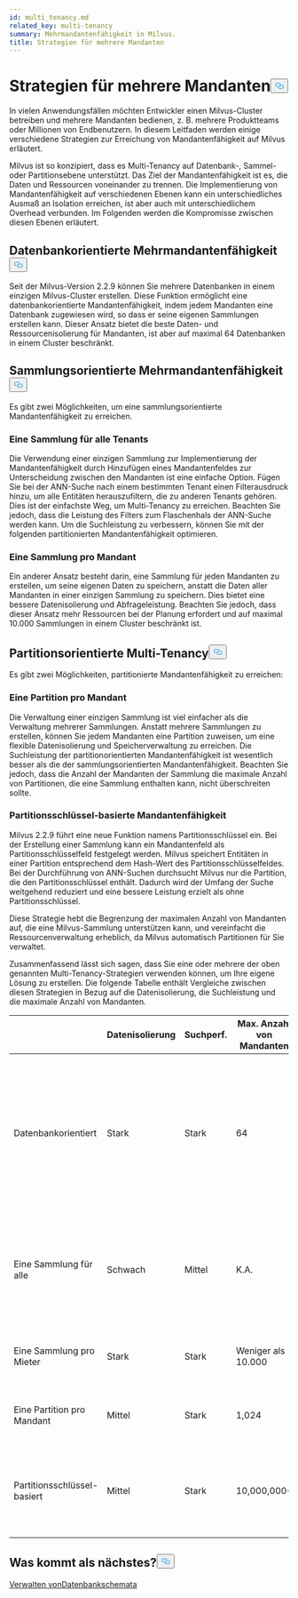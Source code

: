 ```yaml
---
id: multi_tenancy.md
related_key: multi-tenancy
summary: Mehrmandantenfähigkeit in Milvus.
title: Strategien für mehrere Mandanten
---
```

<h1 id="Multi-tenancy-strategies" class="common-anchor-header">Strategien für mehrere Mandanten<button data-href="#Multi-tenancy-strategies" class="anchor-icon" translate="no">
      <svg translate="no"
        aria-hidden="true"
        focusable="false"
        height="20"
        version="1.1"
        viewBox="0 0 16 16"
        width="16"
      >
        <path
          fill="#0092E4"
          fill-rule="evenodd"
          d="M4 9h1v1H4c-1.5 0-3-1.69-3-3.5S2.55 3 4 3h4c1.45 0 3 1.69 3 3.5 0 1.41-.91 2.72-2 3.25V8.59c.58-.45 1-1.27 1-2.09C10 5.22 8.98 4 8 4H4c-.98 0-2 1.22-2 2.5S3 9 4 9zm9-3h-1v1h1c1 0 2 1.22 2 2.5S13.98 12 13 12H9c-.98 0-2-1.22-2-2.5 0-.83.42-1.64 1-2.09V6.25c-1.09.53-2 1.84-2 3.25C6 11.31 7.55 13 9 13h4c1.45 0 3-1.69 3-3.5S14.5 6 13 6z"
        ></path>
      </svg>
    </button></h1><p>In vielen Anwendungsfällen möchten Entwickler einen Milvus-Cluster betreiben und mehrere Mandanten bedienen, z. B. mehrere Produktteams oder Millionen von Endbenutzern. In diesem Leitfaden werden einige verschiedene Strategien zur Erreichung von Mandantenfähigkeit auf Milvus erläutert.</p>
<p>Milvus ist so konzipiert, dass es Multi-Tenancy auf Datenbank-, Sammel- oder Partitionsebene unterstützt. Das Ziel der Mandantenfähigkeit ist es, die Daten und Ressourcen voneinander zu trennen. Die Implementierung von Mandantenfähigkeit auf verschiedenen Ebenen kann ein unterschiedliches Ausmaß an Isolation erreichen, ist aber auch mit unterschiedlichem Overhead verbunden. Im Folgenden werden die Kompromisse zwischen diesen Ebenen erläutert.</p>
<h2 id="Database-oriented-multi-tenancy" class="common-anchor-header">Datenbankorientierte Mehrmandantenfähigkeit<button data-href="#Database-oriented-multi-tenancy" class="anchor-icon" translate="no">
      <svg translate="no"
        aria-hidden="true"
        focusable="false"
        height="20"
        version="1.1"
        viewBox="0 0 16 16"
        width="16"
      >
        <path
          fill="#0092E4"
          fill-rule="evenodd"
          d="M4 9h1v1H4c-1.5 0-3-1.69-3-3.5S2.55 3 4 3h4c1.45 0 3 1.69 3 3.5 0 1.41-.91 2.72-2 3.25V8.59c.58-.45 1-1.27 1-2.09C10 5.22 8.98 4 8 4H4c-.98 0-2 1.22-2 2.5S3 9 4 9zm9-3h-1v1h1c1 0 2 1.22 2 2.5S13.98 12 13 12H9c-.98 0-2-1.22-2-2.5 0-.83.42-1.64 1-2.09V6.25c-1.09.53-2 1.84-2 3.25C6 11.31 7.55 13 9 13h4c1.45 0 3-1.69 3-3.5S14.5 6 13 6z"
        ></path>
      </svg>
    </button></h2><p>Seit der Milvus-Version 2.2.9 können Sie mehrere Datenbanken in einem einzigen Milvus-Cluster erstellen. Diese Funktion ermöglicht eine datenbankorientierte Mandantenfähigkeit, indem jedem Mandanten eine Datenbank zugewiesen wird, so dass er seine eigenen Sammlungen erstellen kann. Dieser Ansatz bietet die beste Daten- und Ressourcenisolierung für Mandanten, ist aber auf maximal 64 Datenbanken in einem Cluster beschränkt.</p>
<h2 id="Collection-oriented-multi-tenancy" class="common-anchor-header">Sammlungsorientierte Mehrmandantenfähigkeit<button data-href="#Collection-oriented-multi-tenancy" class="anchor-icon" translate="no">
      <svg translate="no"
        aria-hidden="true"
        focusable="false"
        height="20"
        version="1.1"
        viewBox="0 0 16 16"
        width="16"
      >
        <path
          fill="#0092E4"
          fill-rule="evenodd"
          d="M4 9h1v1H4c-1.5 0-3-1.69-3-3.5S2.55 3 4 3h4c1.45 0 3 1.69 3 3.5 0 1.41-.91 2.72-2 3.25V8.59c.58-.45 1-1.27 1-2.09C10 5.22 8.98 4 8 4H4c-.98 0-2 1.22-2 2.5S3 9 4 9zm9-3h-1v1h1c1 0 2 1.22 2 2.5S13.98 12 13 12H9c-.98 0-2-1.22-2-2.5 0-.83.42-1.64 1-2.09V6.25c-1.09.53-2 1.84-2 3.25C6 11.31 7.55 13 9 13h4c1.45 0 3-1.69 3-3.5S14.5 6 13 6z"
        ></path>
      </svg>
    </button></h2><p>Es gibt zwei Möglichkeiten, um eine sammlungsorientierte Mandantenfähigkeit zu erreichen.</p>
<h3 id="One-collection-for-all-tenants" class="common-anchor-header">Eine Sammlung für alle Tenants</h3><p>Die Verwendung einer einzigen Sammlung zur Implementierung der Mandantenfähigkeit durch Hinzufügen eines Mandantenfeldes zur Unterscheidung zwischen den Mandanten ist eine einfache Option. Fügen Sie bei der ANN-Suche nach einem bestimmten Tenant einen Filterausdruck hinzu, um alle Entitäten herauszufiltern, die zu anderen Tenants gehören. Dies ist der einfachste Weg, um Multi-Tenancy zu erreichen. Beachten Sie jedoch, dass die Leistung des Filters zum Flaschenhals der ANN-Suche werden kann. Um die Suchleistung zu verbessern, können Sie mit der folgenden partitionierten Mandantenfähigkeit optimieren.</p>
<h3 id="One-collection-per-tenant" class="common-anchor-header">Eine Sammlung pro Mandant</h3><p>Ein anderer Ansatz besteht darin, eine Sammlung für jeden Mandanten zu erstellen, um seine eigenen Daten zu speichern, anstatt die Daten aller Mandanten in einer einzigen Sammlung zu speichern. Dies bietet eine bessere Datenisolierung und Abfrageleistung. Beachten Sie jedoch, dass dieser Ansatz mehr Ressourcen bei der Planung erfordert und auf maximal 10.000 Sammlungen in einem Cluster beschränkt ist.</p>
<h2 id="Partition-oriented-multi-tenancy" class="common-anchor-header">Partitionsorientierte Multi-Tenancy<button data-href="#Partition-oriented-multi-tenancy" class="anchor-icon" translate="no">
      <svg translate="no"
        aria-hidden="true"
        focusable="false"
        height="20"
        version="1.1"
        viewBox="0 0 16 16"
        width="16"
      >
        <path
          fill="#0092E4"
          fill-rule="evenodd"
          d="M4 9h1v1H4c-1.5 0-3-1.69-3-3.5S2.55 3 4 3h4c1.45 0 3 1.69 3 3.5 0 1.41-.91 2.72-2 3.25V8.59c.58-.45 1-1.27 1-2.09C10 5.22 8.98 4 8 4H4c-.98 0-2 1.22-2 2.5S3 9 4 9zm9-3h-1v1h1c1 0 2 1.22 2 2.5S13.98 12 13 12H9c-.98 0-2-1.22-2-2.5 0-.83.42-1.64 1-2.09V6.25c-1.09.53-2 1.84-2 3.25C6 11.31 7.55 13 9 13h4c1.45 0 3-1.69 3-3.5S14.5 6 13 6z"
        ></path>
      </svg>
    </button></h2><p>Es gibt zwei Möglichkeiten, partitionierte Mandantenfähigkeit zu erreichen:</p>
<h3 id="One-partition-per-tenant" class="common-anchor-header">Eine Partition pro Mandant</h3><p>Die Verwaltung einer einzigen Sammlung ist viel einfacher als die Verwaltung mehrerer Sammlungen. Anstatt mehrere Sammlungen zu erstellen, können Sie jedem Mandanten eine Partition zuweisen, um eine flexible Datenisolierung und Speicherverwaltung zu erreichen. Die Suchleistung der partitionorientierten Mandantenfähigkeit ist wesentlich besser als die der sammlungsorientierten Mandantenfähigkeit. Beachten Sie jedoch, dass die Anzahl der Mandanten der Sammlung die maximale Anzahl von Partitionen, die eine Sammlung enthalten kann, nicht überschreiten sollte.</p>
<h3 id="Partition-key-based-multi-tenancy" class="common-anchor-header">Partitionsschlüssel-basierte Mandantenfähigkeit</h3><p>Milvus 2.2.9 führt eine neue Funktion namens Partitionsschlüssel ein. Bei der Erstellung einer Sammlung kann ein Mandantenfeld als Partitionsschlüsselfeld festgelegt werden. Milvus speichert Entitäten in einer Partition entsprechend dem Hash-Wert des Partitionsschlüsselfeldes. Bei der Durchführung von ANN-Suchen durchsucht Milvus nur die Partition, die den Partitionsschlüssel enthält. Dadurch wird der Umfang der Suche weitgehend reduziert und eine bessere Leistung erzielt als ohne Partitionsschlüssel.</p>
</div>
<p>Diese Strategie hebt die Begrenzung der maximalen Anzahl von Mandanten auf, die eine Milvus-Sammlung unterstützen kann, und vereinfacht die Ressourcenverwaltung erheblich, da Milvus automatisch Partitionen für Sie verwaltet.</p>
<p>Zusammenfassend lässt sich sagen, dass Sie eine oder mehrere der oben genannten Multi-Tenancy-Strategien verwenden können, um Ihre eigene Lösung zu erstellen. Die folgende Tabelle enthält Vergleiche zwischen diesen Strategien in Bezug auf die Datenisolierung, die Suchleistung und die maximale Anzahl von Mandanten.</p>
<table>
<thead>
<tr><th></th><th>Datenisolierung</th><th>Suchperf.</th><th>Max. Anzahl von Mandanten</th><th>Empfohlene Szenarien</th></tr>
</thead>
<tbody>
<tr><td>Datenbankorientiert</td><td>Stark</td><td>Stark</td><td>64</td><td>Für diejenigen, bei denen die Sammlungen je nach Projekt variieren müssen, besonders geeignet für die Datenisolierung zwischen Abteilungen in Ihrem Unternehmen.</td></tr>
<tr><td>Eine Sammlung für alle</td><td>Schwach</td><td>Mittel</td><td>K.A.</td><td>Für Unternehmen, die nur über begrenzte Ressourcen verfügen und denen eine Datenisolierung nicht wichtig ist.</td></tr>
<tr><td>Eine Sammlung pro Mieter</td><td>Stark</td><td>Stark</td><td>Weniger als 10.000</td><td>Für diejenigen, die weniger als 10.000 Mandanten pro Cluster haben.</td></tr>
<tr><td>Eine Partition pro Mandant</td><td>Mittel</td><td>Stark</td><td>1,024</td><td>Für diejenigen, die weniger als 1.024 Mieter pro Sammlung haben.</td></tr>
<tr><td>Partitionsschlüssel-basiert</td><td>Mittel</td><td>Stark</td><td>10,000,000+</td><td>Für Unternehmen, die einen raschen Anstieg der Mieterzahlen in die Millionen erwarten.</td></tr>
</tbody>
</table>
<h2 id="Whats-next" class="common-anchor-header">Was kommt als nächstes?<button data-href="#Whats-next" class="anchor-icon" translate="no">
      <svg translate="no"
        aria-hidden="true"
        focusable="false"
        height="20"
        version="1.1"
        viewBox="0 0 16 16"
        width="16"
      >
        <path
          fill="#0092E4"
          fill-rule="evenodd"
          d="M4 9h1v1H4c-1.5 0-3-1.69-3-3.5S2.55 3 4 3h4c1.45 0 3 1.69 3 3.5 0 1.41-.91 2.72-2 3.25V8.59c.58-.45 1-1.27 1-2.09C10 5.22 8.98 4 8 4H4c-.98 0-2 1.22-2 2.5S3 9 4 9zm9-3h-1v1h1c1 0 2 1.22 2 2.5S13.98 12 13 12H9c-.98 0-2-1.22-2-2.5 0-.83.42-1.64 1-2.09V6.25c-1.09.53-2 1.84-2 3.25C6 11.31 7.55 13 9 13h4c1.45 0 3-1.69 3-3.5S14.5 6 13 6z"
        ></path>
      </svg>
    </button></h2><p><a href="/docs/de/manage_databases.md">Verwalten von</a><a href="/docs/de/schema.md">Datenbankschemata</a></p>
